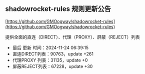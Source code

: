 ## shadowrocket-rules 规则更新公告

[https://github.com/GMOogway/shadowrocket-rules](https://github.com/GMOogway/shadowrocket-rules)

提供全面的直连（DIRECT）、代理（PROXY）、屏蔽（REJECT）列表
- 最后 更新 时间：2024-11-24 06:39:15
- 直连DIRECT列表：90763，update +261
- 代理PROXY 列表：31135，update +0
- 屏蔽REJECT列表：67228，update +30